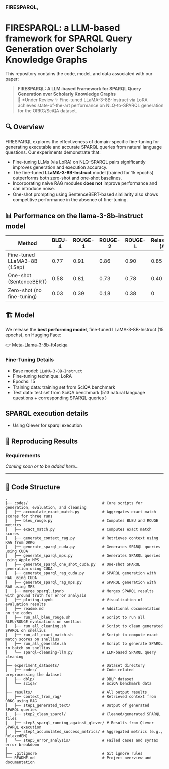 ### FIRESPARQL, 

# FIRESPARQL: a LLM-based framework for SPARQL Query Generation over Scholarly Knowledge Graphs

This repository contains the code, model, and data associated with our paper:

> **FIRESPARQL: A LLM-based Framework for SPARQL Query Generation over Scholarly Knowledge Graphs**  
> 📎 *Under Review 
> ✨ Fine-tuned LLaMA-3-8B-Instruct via LoRA achieves state-of-the-art performance on NLQ-to-SPARQL generation for the ORKG/SciQA dataset.  

## 🔍 Overview

FIRESPARQL explores the effectiveness of domain-specific fine-tuning for generating executable and accurate SPARQL queries from natural language questions. Our experiments demonstrate that:

- Fine-tuning LLMs (via LoRA) on NLQ–SPARQL pairs significantly improves generation and execution accuracy.
- The fine-tuned **LLaMA-3-8B-Instruct** model (trained for 15 epochs) outperforms both zero-shot and one-shot baselines.
- Incorporating naive RAG modules **does not** improve performance and can introduce noise.
- One-shot prompting using SentenceBERT-based similarity also shows competitive performance in the absence of fine-tuning.

## 📊 Performance on the llama-3-8b-instruct model

| Method            | BLEU-4 | ROUGE-1 | ROUGE-2 | ROUGE-L | RelaxedEM (All) |
|-------------------|--------|---------|---------|---------|------------------|
| Fine-tuned LLaMA3-8B (15ep) | 0.77   | 0.91    | 0.86    | 0.90    | 0.85   |
| One-shot (SentenceBERT)     | 0.58   | 0.81    | 0.73    | 0.78    | 0.40   |
| Zero-shot (no fine-tuning)  | 0.03   | 0.39    | 0.18    | 0.38    | 0      |

## 🏗️ Model

We release the **best performing model**, fine-tuned LLaMA-3-8B-Instruct (15 epochs), on Hugging Face:

👉 [Meta-Llama-3-8b-ft4sciqa](https://huggingface.co/Sherry791/Meta-Llama-3-8B-Instruct-ft4sciqa)

### Fine-Tuning Details

- Base model: `LLaMA-3-8B-Instruct`
- Fine-tuning technique: LoRA
- Epochs: 15
- Training data: training set from SciQA benchmark
- Test data: test set from SciQA benchmark (513 natural language questions + corresponding SPARQL queries )

## SPARQL execution details
- Using Qlever for sparql execution

## 🧪 Reproducing Results

### Requirements
_Coming soon or to be added here..._

---

## 📁 Code Structure

```plaintext
.
├── codes/                                 # Core scripts for generation, evaluation, and cleaning
│   ├── accumulate_exact_match.py          # Aggregates exact match scores for three runs
│   ├── bleu_rouge.py                      # Computes BLEU and ROUGE metrics
│   ├── exact_match.py                     # Computes exact match scores
│   ├── generate_context_rag.py            # Retrieves context using RAG from ORKG
│   ├── generate_sparql_cuda.py            # Generates SPARQL queries using CUDA
│   ├── generate_sparql_mps.py             # Generates SPARQL queries using Apple MPS
│   ├── generate_sparql_one_shot_cuda.py   # One-shot SPARQL generation using CUDA
│   ├── generate_sparql_rag_cuda.py        # SPARQL generation with RAG using CUDA
│   ├── generate_sparql_rag_mps.py         # SPARQL generation with RAG using MPS
│   ├── merge_sparql.ipynb                 # Merges SPARQL results with ground truth for error analysis
│   ├── ploting.ipynb                      # Visualization of evaluation results
│   ├── readme.md                          # Additional documentation on the codes
│   ├── run_all_bleu_rouge.sh              # Script to run all BLEU/ROUGE evaluations on snellius
│   ├── run_all_cleaning.sh                # Script to clean generated SPARQL on snellius
│   ├── run_all_exact_match.sh             # Script to compute exact match scores on snellius
│   ├── run_all_generate.sh                # Script to generate SPARQL in batch on snellius
│   └── sparql-cleaning-llm.py             # LLM-based SPARQL query cleaning
│
├── experiment_datasets/                   # Dataset directory
│   ├── codes/                             # Code-related preprocessing the dataset
│   ├── dblp/                              # DBLP dataset
│   └── sciqa/                             # SciQA benchmark data
│
├── results/                               # All output results
│   ├── context_from_rag/                  # Retrieved context from ORKG using RAG
│   ├── step1_generated_text/              # Output of generated SPARQL queries
│   ├── step2_clean_sparql/                # Cleaned/generated SPARQL files
│   ├── step3_sparql_running_against_qlever/ # Results from QLever SPARQL execution
│   ├── step4_accumulated_success_metrics/ # Aggregated metrics (e.g., RelaxedEM)
│   └── step5_error_analysis/              # Failed cases and syntax error breakdown
│
├── .gitignore                             # Git ignore rules
└── README.md                              # Project overview and documentation

